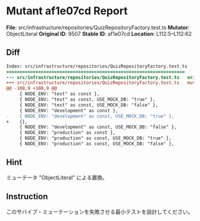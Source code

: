 # Mutant af1e07cd Report

**File**: src/infrastructure/repositories/QuizRepositoryFactory.test.ts
**Mutator**: ObjectLiteral
**Original ID**: 9507
**Stable ID**: af1e07cd
**Location**: L112:5–L112:62

## Diff

```diff
Index: src/infrastructure/repositories/QuizRepositoryFactory.test.ts
===================================================================
--- src/infrastructure/repositories/QuizRepositoryFactory.test.ts	original
+++ src/infrastructure/repositories/QuizRepositoryFactory.test.ts	mutated #9507
@@ -108,9 +108,9 @@
     { NODE_ENV: "test" as const },
     { NODE_ENV: "test" as const, USE_MOCK_DB: "true" },
     { NODE_ENV: "test" as const, USE_MOCK_DB: "false" },
     { NODE_ENV: "development" as const },
-    { NODE_ENV: "development" as const, USE_MOCK_DB: "true" },
+    {},
     { NODE_ENV: "development" as const, USE_MOCK_DB: "false" },
     { NODE_ENV: "production" as const },
     { NODE_ENV: "production" as const, USE_MOCK_DB: "true" },
     { NODE_ENV: "production" as const, USE_MOCK_DB: "false" },
```

## Hint

ミューテータ "ObjectLiteral" による置換。

## Instruction

このサバイブ・ミューテーションを失敗させる最小テストを設計してください。
